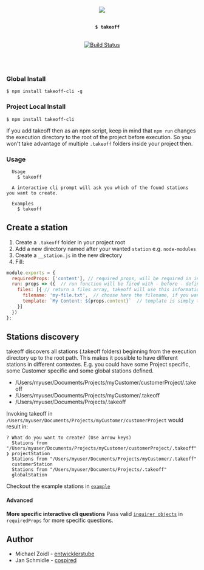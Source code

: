 <br />
<br />
<br />
<p align="center">
  <img src="https://mjz.io/eqsyu.svg" />
  <br />
  <br />
  <code>
    <strong>$ takeoff</strong>
  </code>
  <br />
  <br />
  <a href="https://travis-ci.org/entwicklerstube/takeoff">
    <img
      src="https://travis-ci.org/entwicklerstube/takeoff.svg?branch=master"
      alt="Build Status">
  </a>
</p>
<br />
<br />

### Global Install
```
$ npm install takeoff-cli -g
```

### Project Local Install
```
$ npm install takeoff-cli
```

If you add takeoff then as an npm script, keep in mind that `npm run` changes the execution directory to the root of the project before execution. So you won't take advantage of multiple `.takeoff` folders inside your project then.

### Usage
```
  Usage
    $ takeoff

  A interactive cli prompt will ask you which of the found stations you want to create.

  Examples
    $ takeoff
```

## Create a station
1. Create a `.takeoff` folder in your project root
2. Add a new directory named after your wanted `station` e.g. `node-modules`
3. Create a `__station.js` in the new directory
4. Fill:
```js
module.exports = {
  requiredProps: ['content'], // required props, will be required in interactive CLI
  run: props => ({  // run function will be fired with - before - defined props
    files: [{ // return a files array, takeoff will use this information to create the files
      filename: 'my-file.txt',  // choose here the filename, if you want to create a file in a deeper folder just add the path `my/folder/my-file.txt`
      template: `My Content: ${props.content}`  // template is simply the content of the file
    }]
  })
};
```

## Stations discovery
takeoff discovers all stations (.takeoff folders) beginning from the execution directory up to the root path. This makes it possible to have different stations in different contextes. E.g. you could have some Project specific, some Customer specific and some global stations defined.

- /Users/myuser/Documents/Projects/myCustomer/customerProject/.takeoff
- /Users/myuser/Documents/Projects/myCustomer/.takeoff
- /Users/myuser/Documents/Projects/.takeoff

Invoking takeoff in `/Users/myuser/Documents/Projects/myCustomer/customerProject` would result in:
```
? What do you want to create? (Use arrow keys)
  Stations from "/Users/myuser/Documents/Projects/myCustomer/customerProject/.takeoff"
❯ projectStation
  Stations from "/Users/myuser/Documents/Projects/myCustomer/.takeoff"
  customerStation
  Stations from "/Users/myuser/Documents/Projects/.takeoff"
  globalStation
```

Checkout the example stations in [`example`](https://github.com/entwicklerstube/takeoff/tree/master/example)

#### Advanced
**More specific interactive cli questions**
Pass valid [`inquirer objects`](https://github.com/SBoudrias/Inquirer.js#objects) in `requiredProps` for more specific questions.

## Author
- Michael Zoidl - [entwicklerstube](https://entwicklerstube.com)
- Jan Schmidle - [cospired](https://cospired.com)
